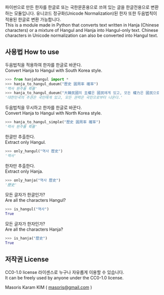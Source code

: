 파이썬으로 만든 한자를 한글로 또는 국한문혼용으로 쓰여 있는 글을 한글전용으로 변환하는 모듈입니다. 유니코드 정규화(Unicode Normalization)된 한자 또한 두음법칙이 적용된 한글로 변환 가능합니다.  
This is a module made in Python that converts text written in Hanja (Chinese characters) or a mixture of Hangul and Hanja into Hangul-only text. Chinese characters in Unicode normalization can also be converted into Hangul text.

## 사용법 How to use
두음법칙을 적용하여 한자를 한글로 바꾼다.  
Convert Hanja to Hangul with South Korea style.
```python
>>> from hanjahangul import *
>>> hanja_to_hangul_dueum("歷史 圓周率 確率")
'역사 원주율 확률'
>>> hanja_to_hangul_dueum("大韓民國의 主權은 國民에게 있고, 모든 權力은 國民으로부터 나온다.")
'대한민국의 주권은 국민에게 있고, 모든 권력은 국민으로부터 나온다.'
```
두음법칙을 무시하고 한자를 한글로 바꾼다.  
Convert Hanja to Hangul with North Korea style.
```python
>>> hanja_to_hangul_simple("歷史 圓周率 確率")
'력사 원주률 확률'
```
한글만 추출한다.  
Extract only Hangul.
```python
>>> only_hangul("역사 歷史")
'역사'
```
한자만 추출한다.  
Extract only Hanja.
```python
>>> only_hanja("역사 歷史")
'歷史'
```
모든 글자가 한글인가?  
Are all the characters Hangul?
```python
>>> is_hangul("역사")
True
```
모든 글자가 한자인가?  
Are all the characters Hanja?
```python
>>> is_hanja("歷史")
True
```

## 저작권 License
CC0-1.0 license 라이센스로 누구나 자유롭게 이용할 수 있습니다.  
It can be freely used by anyone under the CC0-1.0 license.

Masoris Karam KIM ( masoris@gmail.com )